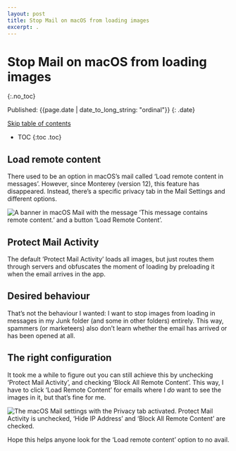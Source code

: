 ```yaml
---
layout: post
title: Stop Mail on macOS from loading images
excerpt: .
---
```


# Stop Mail on macOS from loading images
{:.no_toc}

Published: {{page.date | date_to_long_string: "ordinal"}}
{: .date}

<a href="#load-remote-content" class="tocskip">Skip table of contents</a>
* TOC
{:toc .toc}

## Load remote content
There used to be an option in macOS’s mail called ‘Load remote content in messages’. However, since Monterey (version 12), this feature has disappeared. Instead, there’s a specific privacy tab in the Mail Settings and different options. 

![A banner in macOS Mail with the message ‘This message contains remote content.’ and a button ‘Load Remote Content’.](/static/img/macos-mail-load-content-banner.png)

## Protect Mail Activity
The default ‘Protect Mail Activity’ loads all images, but just routes them through servers and obfuscates the moment of loading by preloading it when the email arrives in the app. 

## Desired behaviour
That’s not the behaviour I wanted: I want to stop images from loading in messages in my Junk folder (and some in other folders) entirely. This way, spammers (or marketeers) also don’t learn whether the email has arrived or has been opened at all.

## The right configuration
It took me a while to figure out you can still achieve this by unchecking ‘Protect Mail Activity’, and checking ‘Block All Remote Content’. This way, I have to click ‘Load Remote Content’ for emails where I _do_ want to see the images in it, but that’s fine for me.

![The macOS Mail settings with the Privacy tab activated. Protect Mail Activity is unchecked, ‘Hide IP Address’ and ‘Block All Remote Content’ are checked.](/static/img/macos-mail-privacy-settings.png)

Hope this helps anyone look for the ‘Load remote content’ option to no avail. 